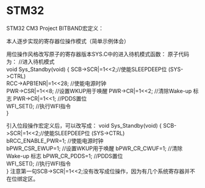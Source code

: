 # STM32
STM32 CM3 Project
BITBAND宏定义：

本人逐步实现的寄存器位操作模式（简单示例体会）

用位操作风格改写原子的寄存器版本SYS.C中的进入待机模式函数：
原子代码为：
//进入待机模式          
void Sys_Standby(void)
{
        SCB->SCR|=1<<2;//使能SLEEPDEEP位 (SYS->CTRL)           
  RCC->APB1ENR|=1<<28;     //使能电源时钟            
         PWR->CSR|=1<<8;          //设置WKUP用于唤醒
        PWR->CR|=1<<2;           //清除Wake-up 标志
        PWR->CR|=1<<1;           //PDDS置位                  
        WFI_SET();                                 //执行WFI指令                 
}

引入位段操作宏定义后，可以改写成：
void Sys_Standby(void)
{
        SCB->SCR|=1<<2;//使能SLEEPDEEP位 (SYS->CTRL)           
  bRCC_ENABLE_PWR=1;        //使能电源时钟            
         bPWR_CSR_EWUP=1;          //设置WKUP用于唤醒
        bPWR_CR_CWUF=1;           //清除Wake-up 标志
        bPWR_CR_PDDS=1;           //PDDS置位                  
        WFI_SET();                                 //执行WFI指令                 
} 
注意第一句SCB->SCR|=1<<2;没有改写成位操作，因为有几个系统寄存器并不在位绑定区。 

